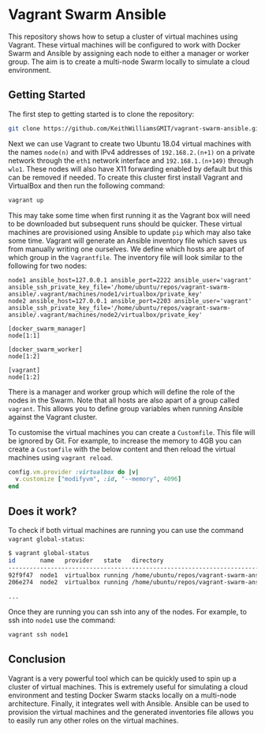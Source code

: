 # Vagrant Swarm Ansible

This repository shows how to setup a cluster of virtual machines using Vagrant. These virtual machines will be configured to work with Docker Swarm and Ansible by assigning each node to either a manager or worker group. The aim is to create a multi-node Swarm locally to simulate a cloud environment.

## Getting Started

The first step to getting started is to clone the repository:

```bash
git clone https://github.com/KeithWilliamsGMIT/vagrant-swarm-ansible.git
```

Next we can use Vagrant to create two Ubuntu 18.04 virtual machines with the names `node(n)` and with IPv4 addresses of `192.168.2.(n+1)` on a private network through the `eth1` network interface and `192.168.1.(n+149)` through `wlo1`. These nodes will also have X11 forwarding enabled by default but this can be removed if needed. To create this cluster first install Vagrant and VirtualBox and then run the following command:

```bash
vagrant up
```

This may take some time when first running it as the Vagrant box will need to be downloaded but subsequent runs should be quicker. These virtual machines are provisioned using Ansible to update `pip` which may also take some time. Vagrant will generate an Ansible inventory file which saves us from manually writing one ourselves. We define which hosts are apart of which group in the `Vagrantfile`. The inventory file will look similar to the following for two nodes:

```
node1 ansible_host=127.0.0.1 ansible_port=2222 ansible_user='vagrant' ansible_ssh_private_key_file='/home/ubuntu/repos/vagrant-swarm-ansible/.vagrant/machines/node1/virtualbox/private_key'
node2 ansible_host=127.0.0.1 ansible_port=2203 ansible_user='vagrant' ansible_ssh_private_key_file='/home/ubuntu/repos/vagrant-swarm-ansible/.vagrant/machines/node2/virtualbox/private_key'

[docker_swarm_manager]
node[1:1]

[docker_swarm_worker]
node[1:2]

[vagrant]
node[1:2]
```

There is a manager and worker group which will define the role of the nodes in the Swarm. Note that all hosts are also apart of a group called `vagrant`. This allows you to define group variables when running Ansible against the Vagrant cluster.

To customise the virtual machines you can create a `Customfile`. This file will be ignored by Git. For example, to increase the memory to 4GB you can create a `Customfile` with the below content and then reload the virtual machines using `vagrant reload`.

```ruby
config.vm.provider :virtualbox do |v|
  v.customize ["modifyvm", :id, "--memory", 4096]
end
```

## Does it work?

To check if both virtual machines are running you can use the command `vagrant global-status`:

```bash
$ vagrant global-status
id       name   provider   state   directory
-------------------------------------------------------------------------
92f9f47  node1  virtualbox running /home/ubuntu/repos/vagrant-swarm-ansible
206e274  node2  virtualbox running /home/ubuntu/repos/vagrant-swarm-ansible

...
```

Once they are running you can ssh into any of the nodes. For example, to ssh into `node1` use the command:

```bash
vagrant ssh node1
```

## Conclusion

Vagrant is a very powerful tool which can be quickly used to spin up a cluster of virtual machines. This is extremely useful for simulating a cloud environment and testing Docker Swarm stacks locally on a multi-node architecture. Finally, it integrates well with Ansible. Ansible can be used to provision the virtual machines and the generated inventories file allows you to easily run any other roles on the virtual machines.